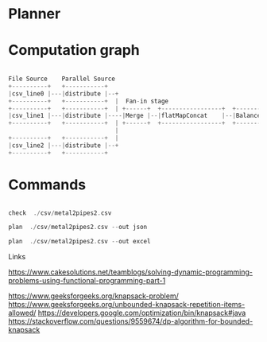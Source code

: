 Planner
===================


Computation graph
===================

```scala
     
File Source    Parallel Source                                              Parallel Flows
+----------+   +-----------+                                                +------------+
|csv_line0 |---|distribute |--+                                          +- |cuttingStock|----+
+----------+   +-----------+  |  Fan-in stage                            |  +------------+    |
+----------+   +-----------+  | +------+  +-----------------+  +-------+ |  +------------+    |   +-----+   +----------+
|csv_line1 |---|distribute |----|Merge |--|flatMapConcat    |--|Balance|----|cuttingStock |-------|Merge|---|Sink actor|
+----------+   +-----------+  | +------+  +-----------------+  +-------+ |  +------------+    |   +-----+   +----------+
                              |                                          |  +------------+    |
+----------+   +-----------+  |                                          +--|cuttingStock|----+
|csv_line2 |---|distribute |--+                                             +------------+
+----------+   +-----------+

```

Commands
=====================

```scala

check  ./csv/metal2pipes2.csv

plan  ./csv/metal2pipes2.csv --out json

plan  ./csv/metal2pipes2.csv --out excel
```


Links 


https://www.cakesolutions.net/teamblogs/solving-dynamic-programming-problems-using-functional-programming-part-1

https://www.geeksforgeeks.org/knapsack-problem/
https://www.geeksforgeeks.org/unbounded-knapsack-repetition-items-allowed/
https://developers.google.com/optimization/bin/knapsack#java
https://stackoverflow.com/questions/9559674/dp-algorithm-for-bounded-knapsack